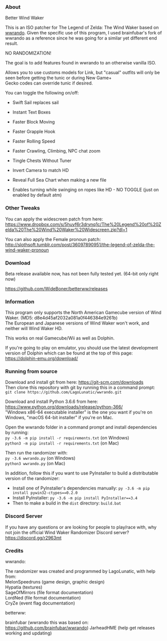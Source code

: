 
### About

Better Wind Waker  
  
This is an ISO patcher for The Legend of Zelda: The Wind Waker based on [wwrando](https://github.com/LagoLunatic/wwrando).
Given the specific use of this program, I used brainfubar's fork of wwrando as a reference since he was going for a similar yet different end result.  
  
  NO RANDOMIZATION!


The goal is to add features found in wwrando to an otherwise vanilla ISO.

Allows you to use customs models for Link, but "casual" outfits will only be seen before getting the tunic or during New Game+  
Gecko codes can override tunic if desired.

You can toggle the following on/off:
* Swift Sail replaces sail
* Instant Text Boxes
* Faster Block Moving
* Faster Grapple Hook
* Faster Rolling Speed
* Faster Crawling, Climbing, NPC chat zoom
* Tingle Chests Without Tuner
* Invert Camera to match HD
* Reveal Full Sea Chart when making a new file  

* Enables turning while swinging on ropes like HD - NO TOGGLE (just on enabled by default atm)  
  
### Other Tweaks
  
You can apply the widescreen patch from here: https://www.dropbox.com/s/5huyf6r3drynq1c/The%20Legend%20of%20Zelda%20The%20Wind%20Waker%20Widescreen.zip?dl=1  

You can also apply the Female pronoun patch: http://slothsoft.tumblr.com/post/36097890951/the-legend-of-zelda-the-wind-waker-pronoun  


### Download

Beta release available now, has not been fully tested yet. (64-bit only right now)

https://github.com/WideBoner/betterww/releases

### Information

This program only supports the North American Gamecube version of Wind Waker. (MD5: d8e4d45af2032a081a0f446384e9261b)  
The European and Japanese versions of Wind Waker won't work, and neither will Wind Waker HD.

This works on real Gamecube/Wii as well as Dolphin.

If you're going to play on emulator, you should use the latest development version of Dolphin which can be found at the top of this page: https://dolphin-emu.org/download/

### Running from source

Download and install git from here: https://git-scm.com/downloads  
Then clone this repository with git by running this in a command prompt:  
`git clone https://github.com/LagoLunatic/wwrando.git`  

Download and install Python 3.6.6 from here: https://www.python.org/downloads/release/python-366/  
"Windows x86-64 executable installer" is the one you want if you're on Windows, "macOS 64-bit installer" if you're on Mac.  

Open the wwrando folder in a command prompt and install dependencies by running:  
`py -3.6 -m pip install -r requirements.txt` (on Windows)  
`python3 -m pip install -r requirements.txt` (on Mac)  

Then run the randomizer with:  
`py -3.6 wwrando.py` (on Windows)  
`python3 wwrando.py` (on Mac)  

In addition, follow this if you want to use PyInstaller to build a distributable version of the randomizer:  
* Install one of PyInstaller's dependencies manually: `py -3.6 -m pip install pywin32-ctypes==0.2.0`  
* Install PyInstaller: `py -3.6 -m pip install PyInstaller==3.4`  
* Then to make a build in the `dist` directory: `build.bat`  

### Discord Server

If you have any questions or are looking for people to play/race with, why not join the official Wind Waker Randomizer Discord server?  
https://discord.gg/r2963mt

### Credits

wwrando:  

The randomizer was created and programmed by LagoLunatic, with help from:  
MelonSpeedruns (game design, graphic design)  
Hypatia (textures)  
SageOfMirrors (file format documentation)  
LordNed (file format documentation)  
CryZe (event flag documentation)  

betterww:  

brainfubar (wwrando this was based on: https://github.com/brainfubar/wwrando)
JarheadHME (help get releases working and updating)
